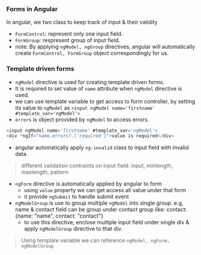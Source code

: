 ### Forms in Angular
In angular, we two class to keep track of input & their validity
- `FormControl`: represent only one input field.
- `FormGroup`: respresent group of input field.    
- note:  By applying `ngModel, ngGroup` directives, angular will automatically create `FormControl, FormGroup` object correspondingly for us.
     
### Template driven forms
- `ngModel` directive is used for creating template driven forms. 
- It is required to set value of `name` attribute when `ngModel` directive is used.
- we can use template variable to get access to form controller, by setting its value to `ngModel` as `<input ngModel name='firstname' #template_var='ngModel'>`
- `errors`  is object provided by `ngModel` to access errors.
```typescript
<input ngModel name='firstname' #template_var='ngModel'>
<div *ngIf="name.errors?.['required']">value is required</div>
```
- angular automatically apply `ng-invalid` class to input field with invalid data.

>different validation contraints on input field: input, minlength, maxlength, pattern
      
- `ngForm` directive is automatically applied by angular to form 
	- using `value` property we can get access all value under that form
	- it provide `ngSubmit` to handle submit event
- `ngModelGroup` is use to group multiple `ngModel` into single group. e.g, name & contact field can be group under contact group like: contact: {name: "name", contact: "contact"}
	- to use this directive, enclose multiple input field under single div & apply `ngModelGroup` directive to that div.


>Using template variable we can reference `ngModel, ngForm, ngModelGroup`

